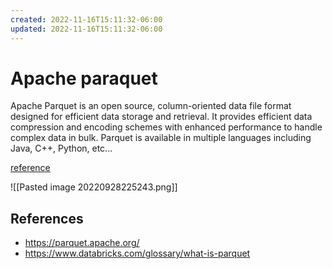 ```yaml
---
created: 2022-11-16T15:11:32-06:00
updated: 2022-11-16T15:11:32-06:00
---
```

# Apache paraquet

Apache Parquet is an open source, column-oriented data file format designed for efficient data storage and retrieval. It provides efficient data compression and encoding schemes with enhanced performance to handle complex data in bulk. Parquet is available in multiple languages including Java, C++, Python, etc...

[reference](https://parquet.apache.org/#td-block-1)

![[Pasted image 20220928225243.png]]

## References 
- https://parquet.apache.org/
- https://www.databricks.com/glossary/what-is-parquet
